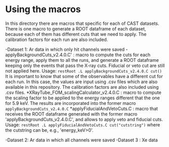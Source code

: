 # Using the macros

In this directory there are macros that specific for each of CAST datasets. There is one macro to generate a ROOT dataframe of each dataset, because each of them has different cuts that we need to apply. The calibration factors for each run are also included.

 -Dataset 1: Ar data in which only hit channels were saved
    -applyBackgroundCuts_v2.4.0.C'  : macro to compute the cuts for each energy range, apply them to all the runs, and generate a ROOT dataframe keeping only the events that pass the X-ray cuts. Fiducial or veto cut are still not applied here.
    Usage:
    ```
   restRoot
    .L applyBackgroundCuts_v2.4.0.C
    cut()
    ```
    It is important to know that some of the observables have a different cut for each run. In this case, the values are input using .csv files which are also available in this repository. The calibration factors are also included using .csv files.
    *XRayTube_FOM_scalingCalculator_v2.4.0.C : macro to compute the scaling factor to be applied to the energy ranges different that the one for 5.9 keV. The results are incorporated into the former macro `applyBackgroundCuts_v2.4.0.C`
    *applyFiducialAndVetoCuts.C : macro that receives the ROOT dataframe generated with the former macro 'applyBackgroundCuts_v2.4.0.C', and allows to apply veto and fiducial cuts.
    Usage:
    ```
    restRoot
    .L applyFiducialAndVetoCuts.C
    cut("cutstring")
    ```
    where the cutstring can be, e.g., 'energy_keV>0'.

-Dataset 2: Ar data in which all channels were saved
-Dataset 3 : Xe data


